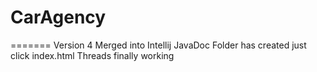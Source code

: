 
# CarAgency
=======
Version 4
Merged into Intellij
JavaDoc Folder has created just click index.html
Threads finally working

